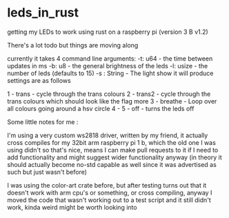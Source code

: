 # leds_in_rust

getting my LEDs to work using rust on a raspberry pi (version 3 B v1.2)

There's a lot todo but things are moving along

currently it takes 4 command line arguments:
-t: u64 - the time between updates in ms
-b: u8 - the general brightness of the leds
-l: usize - the number of leds (defaults to 15)
-s : String - The light show it will produce settings are as follows

1 -  trans - cycle through the trans colours
2 - trans2 - cycle through the trans colours which should look like the flag more
3 - breathe - Loop over all colours going around a hsv circle
4 -
5 - off - turns the leds off

Some little notes for me :

I'm using a very custom ws2818 driver, written by my friend, it actually cross
compiles for my 32bit arm raspberry pi 1 b, which the old one I was using didn't
so that's nice, means I can make pull requests to it if I need to add functionality
and might suggest wider functionality anyway (in theory it should actually become
no-std capable as well since it was advertised as such but just wasn't before)

I was using the color-art crate before, but after testing turns out that it doesn't
work with arm cpu's or something, or cross compiling, anyway I moved the code that
wasn't working out to a test script and it still didn't work, kinda weird might
be worth looking into

